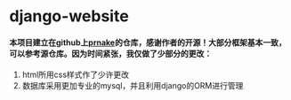 # django-website

#### 本项目建立在github上[prnake](https://github.com/prnake/search_engine_demo)的仓库，感谢作者的开源！大部分框架基本一致，可以参考源仓库。因为时间紧张，我仅做了少部分的更改：
1. html所用css样式作了少许更改
2. 数据库采用更加专业的mysql，并且利用django的ORM进行管理
